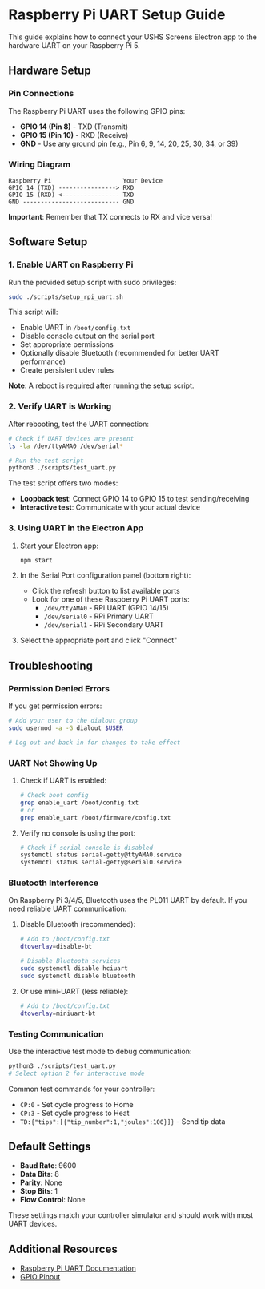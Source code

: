 # Raspberry Pi UART Setup Guide

This guide explains how to connect your USHS Screens Electron app to the hardware UART on your Raspberry Pi 5.

## Hardware Setup

### Pin Connections
The Raspberry Pi UART uses the following GPIO pins:
- **GPIO 14 (Pin 8)** - TXD (Transmit)
- **GPIO 15 (Pin 10)** - RXD (Receive)
- **GND** - Use any ground pin (e.g., Pin 6, 9, 14, 20, 25, 30, 34, or 39)

### Wiring Diagram
```
Raspberry Pi                    Your Device
GPIO 14 (TXD) ----------------> RXD
GPIO 15 (RXD) <---------------- TXD
GND --------------------------- GND
```

**Important**: Remember that TX connects to RX and vice versa!

## Software Setup

### 1. Enable UART on Raspberry Pi

Run the provided setup script with sudo privileges:

```bash
sudo ./scripts/setup_rpi_uart.sh
```

This script will:
- Enable UART in `/boot/config.txt`
- Disable console output on the serial port
- Set appropriate permissions
- Optionally disable Bluetooth (recommended for better UART performance)
- Create persistent udev rules

**Note**: A reboot is required after running the setup script.

### 2. Verify UART is Working

After rebooting, test the UART connection:

```bash
# Check if UART devices are present
ls -la /dev/ttyAMA0 /dev/serial*

# Run the test script
python3 ./scripts/test_uart.py
```

The test script offers two modes:
- **Loopback test**: Connect GPIO 14 to GPIO 15 to test sending/receiving
- **Interactive test**: Communicate with your actual device

### 3. Using UART in the Electron App

1. Start your Electron app:
   ```bash
   npm start
   ```

2. In the Serial Port configuration panel (bottom right):
   - Click the refresh button to list available ports
   - Look for one of these Raspberry Pi UART ports:
     - `/dev/ttyAMA0` - RPi UART (GPIO 14/15)
     - `/dev/serial0` - RPi Primary UART
     - `/dev/serial1` - RPi Secondary UART

3. Select the appropriate port and click "Connect"

## Troubleshooting

### Permission Denied Errors
If you get permission errors:
```bash
# Add your user to the dialout group
sudo usermod -a -G dialout $USER

# Log out and back in for changes to take effect
```

### UART Not Showing Up
1. Check if UART is enabled:
   ```bash
   # Check boot config
   grep enable_uart /boot/config.txt
   # or
   grep enable_uart /boot/firmware/config.txt
   ```

2. Verify no console is using the port:
   ```bash
   # Check if serial console is disabled
   systemctl status serial-getty@ttyAMA0.service
   systemctl status serial-getty@serial0.service
   ```

### Bluetooth Interference
On Raspberry Pi 3/4/5, Bluetooth uses the PL011 UART by default. If you need reliable UART communication:

1. Disable Bluetooth (recommended):
   ```bash
   # Add to /boot/config.txt
   dtoverlay=disable-bt
   
   # Disable Bluetooth services
   sudo systemctl disable hciuart
   sudo systemctl disable bluetooth
   ```

2. Or use mini-UART (less reliable):
   ```bash
   # Add to /boot/config.txt
   dtoverlay=miniuart-bt
   ```

### Testing Communication
Use the interactive test mode to debug communication:
```bash
python3 ./scripts/test_uart.py
# Select option 2 for interactive mode
```

Common test commands for your controller:
- `CP:0` - Set cycle progress to Home
- `CP:3` - Set cycle progress to Heat
- `TD:{"tips":[{"tip_number":1,"joules":100}]}` - Send tip data

## Default Settings
- **Baud Rate**: 9600
- **Data Bits**: 8
- **Parity**: None
- **Stop Bits**: 1
- **Flow Control**: None

These settings match your controller simulator and should work with most UART devices.

## Additional Resources
- [Raspberry Pi UART Documentation](https://www.raspberrypi.com/documentation/computers/configuration.html#configuring-uarts)
- [GPIO Pinout](https://pinout.xyz/)
